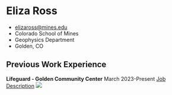 # Eliza Ross
- elizaross@mines.edu
- Colorado School of Mines
- Geophysics Department
- Golden, CO

## Previous Work Experience

**Lifeguard - Golden Community Center**
March 2023-Present
[Job Description](https://www.governmentjobs.com/careers/goldenco/classspecs/896535)
![](~/Desktop/lifeguarding-block-3-Desktop.jpeg)
